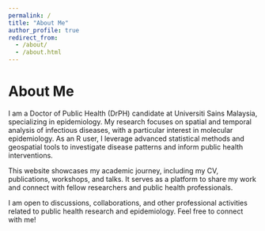 ```yaml
---
permalink: /
title: "About Me"
author_profile: true
redirect_from: 
  - /about/
  - /about.html
---
```


About Me
======
I am a Doctor of Public Health (DrPH) candidate at Universiti Sains Malaysia, specializing in epidemiology. My research focuses on spatial and temporal analysis of infectious diseases, with a particular interest in molecular epidemiology. As an R user, I leverage advanced statistical methods and geospatial tools to investigate disease patterns and inform public health interventions.

This website showcases my academic journey, including my CV, publications, workshops, and talks. It serves as a platform to share my work and connect with fellow researchers and public health professionals.

I am open to discussions, collaborations, and other professional activities related to public health research and epidemiology. Feel free to connect with me!
